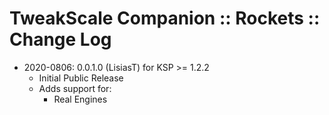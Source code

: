 # TweakScale Companion :: Rockets :: Change Log

* 2020-0806: 0.0.1.0 (LisiasT) for KSP >= 1.2.2
	+ Initial Public Release
	+ Adds support for:
		- Real Engines
